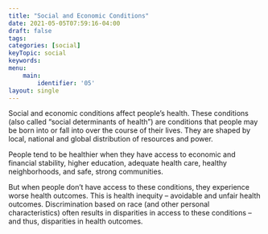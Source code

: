 ```yaml
---
title: "Social and Economic Conditions"
date: 2021-05-05T07:59:16-04:00
draft: false
tags: 
categories: [social]
keyTopic: social
keywords: 
menu:
    main:
        identifier: '05'
layout: single
---
```


Social and economic conditions affect people’s health. These conditions (also called “social determinants of health”) are conditions that people may be born into or fall into over the course of their lives. They are shaped by local, national and global distribution of resources and power.

People tend to be healthier when they have access to economic and financial stability, higher education, adequate health care, healthy neighborhoods, and safe, strong communities.

But when people don’t have access to these conditions, they experience worse health outcomes. This is health inequity – avoidable and unfair health outcomes. Discrimination based on race (and other personal characteristics) often results in disparities in access to these conditions –and thus, disparities in health outcomes.

